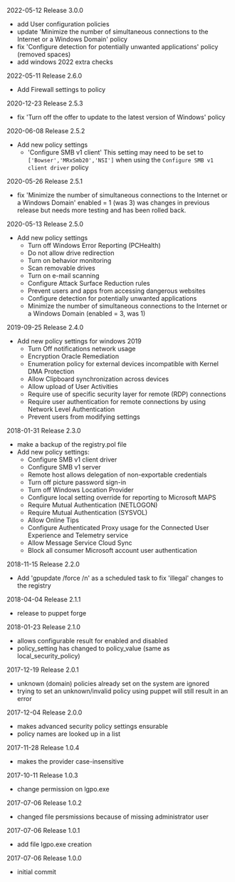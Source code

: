 2022-05-12 Release 3.0.0
- add User configuration policies
- update 'Minimize the number of simultaneous connections to the Internet or a Windows Domain' policy 
- fix 'Configure detection for potentially unwanted applications' policy (removed spaces)
- add windows 2022 extra checks

2022-05-11 Release 2.6.0
- Add Firewall settings to policy

2020-12-23 Release 2.5.3
- fix 'Turn off the offer to update to the latest version of Windows' policy

2020-06-08 Release 2.5.2
- Add new policy settings
  - 'Configure SMB v1 client'
This setting may need to be set to `['Bowser','MRxSmb20','NSI']` when using the `Configure SMB v1 client driver` policy

2020-05-26 Release 2.5.1
- fix 'Minimize the number of simultaneous connections to the Internet or a Windows Domain'
  enabled = 1 (was 3)
  was changes in previous release but needs more testing and has been rolled back.

2020-05-13 Release 2.5.0
- Add new policy settings
  - Turn off Windows Error Reporting (PCHealth)
  - Do not allow drive redirection
  - Turn on behavior monitoring
  - Scan removable drives
  - Turn on e-mail scanning
  - Configure Attack Surface Reduction rules
  - Prevent users and apps from accessing dangerous websites
  - Configure detection for potentially unwanted applications
  - Minimize the number of simultaneous connections to the Internet or a Windows Domain (enabled = 3, was 1)

2019-09-25 Release 2.4.0
- Add new policy settings for windows 2019
  - Turn Off notifications network usage
  - Encryption Oracle Remediation
  - Enumeration policy for external devices incompatible with Kernel DMA Protection
  - Allow Clipboard synchronization across devices
  - Allow upload of User Activities
  - Require use of specific security layer for remote (RDP) connections
  - Require user authentication for remote connections by using Network Level Authentication
  - Prevent users from modifying settings

2018-01-31 Release 2.3.0
- make a backup of the registry.pol file
- Add new policy settings:
  - Configure SMB v1 client driver
  - Configure SMB v1 server
  - Remote host allows delegation of non-exportable credentials
  - Turn off picture password sign-in
  - Turn off Windows Location Provider
  - Configure local setting override for reporting to Microsoft MAPS
  - Require Mutual Authentication (NETLOGON)
  - Require Mutual Authentication (SYSVOL)
  - Allow Online Tips
  - Configure Authenticated Proxy usage for the Connected User Experience and Telemetry service
  - Allow Message Service Cloud Sync
  - Block all consumer Microsoft account user authentication

2018-11-15 Release 2.2.0
- Add 'gpupdate /force /n' as a scheduled task to fix 'illegal' changes to the registry

2018-04-04 Release 2.1.1
- release to puppet forge

2018-01-23 Release 2.1.0
- allows configurable result for enabled and disabled
- policy_setting has changed to policy_value (same as local_security_policy)

2017-12-19 Release 2.0.1
- unknown (domain) policies already set on the system are ignored
- trying to set an unknown/invalid policy using puppet will still result in an error

2017-12-04 Release 2.0.0
- makes advanced security policy settings ensurable
- policy names are looked up in a list

2017-11-28 Release 1.0.4
- makes the provider case-insensitive

2017-10-11 Release 1.0.3
- change permission on lgpo.exe

2017-07-06 Release 1.0.2
- changed file persmissions because of missing administrator user

2017-07-06 Release 1.0.1
- add file lgpo.exe creation

2017-07-06 Release 1.0.0
- initial commit
